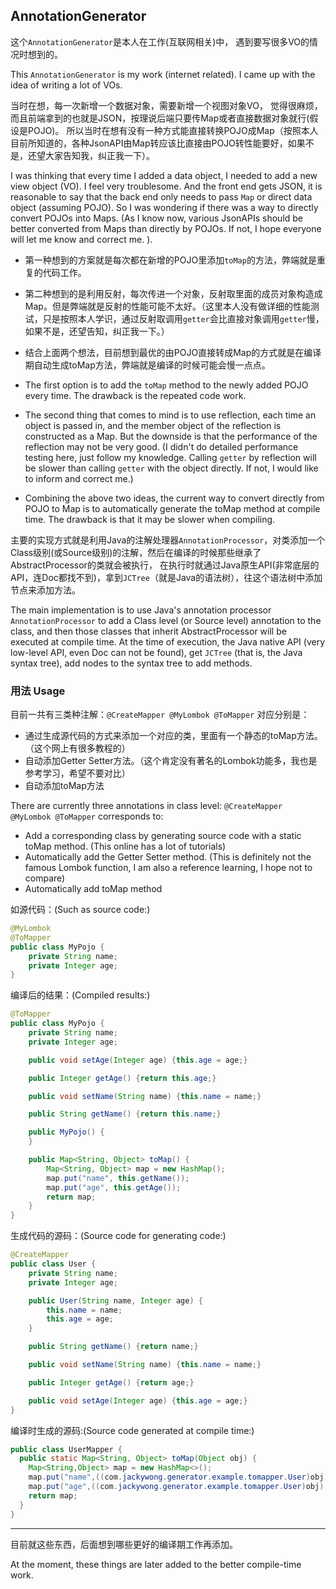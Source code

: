## AnnotationGenerator

这个`AnnotationGenerator`是本人在工作(互联网相关)中，
遇到要写很多VO的情况时想到的。

This `AnnotationGenerator` is my work (internet related).
I came up with the idea of writing a lot of VOs.

当时在想，每一次新增一个数据对象，需要新增一个视图对象VO，
觉得很麻烦，而且前端拿到的也就是JSON，按理说后端只要传Map或者直接数据对象就行(假设是POJO)。
所以当时在想有没有一种方式能直接转换POJO成Map（按照本人目前所知道的，各种JsonAPI由Map转应该比直接由POJO转性能要好，如果不是，还望大家告知我，纠正我一下）。

I was thinking that every time I added a data object, I needed to add a new view object (VO).
I feel very troublesome. And the front end gets JSON, it is reasonable to say that the back end only needs to pass `Map` or direct data object (assuming POJO).
So I was wondering if there was a way to directly convert POJOs into Maps. (As I know now, various JsonAPIs should be better converted from Maps than directly by POJOs. If not, I hope everyone will let me know and correct me. ).

* 第一种想到的方案就是每次都在新增的POJO里添加`toMap`的方法，弊端就是重复的代码工作。
* 第二种想到的是利用反射，每次传进一个对象，反射取里面的成员对象构造成Map。但是弊端就是反射的性能可能不太好。（这里本人没有做详细的性能测试，只是按照本人学识，通过反射取调用`getter`会比直接对象调用`getter`慢，如果不是，还望告知，纠正我一下。）
* 结合上面两个想法，目前想到最优的由POJO直接转成Map的方式就是在编译期自动生成toMap方法，弊端就是编译的时候可能会慢一点点。

* The first option is to add the `toMap` method to the newly added POJO every time. The drawback is the repeated code work.
* The second thing that comes to mind is to use reflection, each time an object is passed in, and the member object of the reflection is constructed as a Map. But the downside is that the performance of the reflection may not be very good. (I didn't do detailed performance testing here, just follow my knowledge. Calling `getter` by reflection will be slower than calling `getter` with the object directly. If not, I would like to inform and correct me.)
* Combining the above two ideas, the current way to convert directly from POJO to Map is to automatically generate the toMap method at compile time. The drawback is that it may be slower when compiling.

主要的实现方式就是利用Java的注解处理器`AnnotationProcessor`，对类添加一个Class级别(或Source级别)的注解，然后在编译的时候那些继承了AbstractProcessor的类就会被执行，
在执行时就通过Java原生API(非常底层的API，连Doc都找不到)，拿到`JCTree`（就是Java的语法树），往这个语法树中添加节点来添加方法。

The main implementation is to use Java's annotation processor `AnnotationProcessor` to add a Class level (or Source level) annotation to the class, and then those classes that inherit AbstractProcessor will be executed at compile time.
At the time of execution, the Java native API (very low-level API, even Doc can not be found), get `JCTree` (that is, the Java syntax tree), add nodes to the syntax tree to add methods.

### 用法 Usage
目前一共有三类种注解：`@CreateMapper @MyLombok @ToMapper` 对应分别是：
* 通过生成源代码的方式来添加一个对应的类，里面有一个静态的toMap方法。（这个网上有很多教程的）
* 自动添加Getter Setter方法。（这个肯定没有著名的Lombok功能多，我也是参考学习，希望不要对比）
* 自动添加toMap方法

There are currently three annotations in class level: `@CreateMapper @MyLombok @ToMapper` corresponds to:
* Add a corresponding class by generating source code with a static toMap method. (This online has a lot of tutorials)
* Automatically add the Getter Setter method. (This is definitely not the famous Lombok function, I am also a reference learning, I hope not to compare)
* Automatically add toMap method

如源代码：(Such as source code:)

```java
@MyLombok
@ToMapper
public class MyPojo {
    private String name;
    private Integer age;
}
```
编译后的结果：(Compiled results:)

```java
@ToMapper
public class MyPojo {
    private String name;
    private Integer age;

    public void setAge(Integer age) {this.age = age;}

    public Integer getAge() {return this.age;}

    public void setName(String name) {this.name = name;}

    public String getName() {return this.name;}

    public MyPojo() {
    }

    public Map<String, Object> toMap() {
        Map<String, Object> map = new HashMap();
        map.put("name", this.getName());
        map.put("age", this.getAge());
        return map;
    }
}
```
生成代码的源码：(Source code for generating code:)

```java
@CreateMapper
public class User {
    private String name;
    private Integer age;

    public User(String name, Integer age) {
        this.name = name;
        this.age = age;
    }

    public String getName() {return name;}

    public void setName(String name) {this.name = name;}

    public Integer getAge() {return age;}

    public void setAge(Integer age) {this.age = age;}
}

```

编译时生成的源码:(Source code generated at compile time:)

```java
public class UserMapper {
  public static Map<String, Object> toMap(Object obj) {
    Map<String,Object> map = new HashMap<>();
    map.put("name",((com.jackywong.generator.example.tomapper.User)obj).getName());
    map.put("age",((com.jackywong.generator.example.tomapper.User)obj).getAge());
    return map;
  }
}
```

---
目前就这些东西，后面想到哪些更好的编译期工作再添加。

At the moment, these things are later added to the better compile-time work.